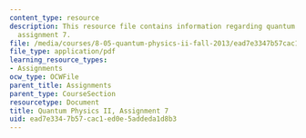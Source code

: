 ```yaml
---
content_type: resource
description: This resource file contains information regarding quantum physics II,
  assignment 7.
file: /media/courses/8-05-quantum-physics-ii-fall-2013/ead7e3347b57cac1ed0e5addeda1d8b3_MIT8_05F13_ps7.pdf
file_type: application/pdf
learning_resource_types:
- Assignments
ocw_type: OCWFile
parent_title: Assignments
parent_type: CourseSection
resourcetype: Document
title: Quantum Physics II, Assignment 7
uid: ead7e334-7b57-cac1-ed0e-5addeda1d8b3
---
```

